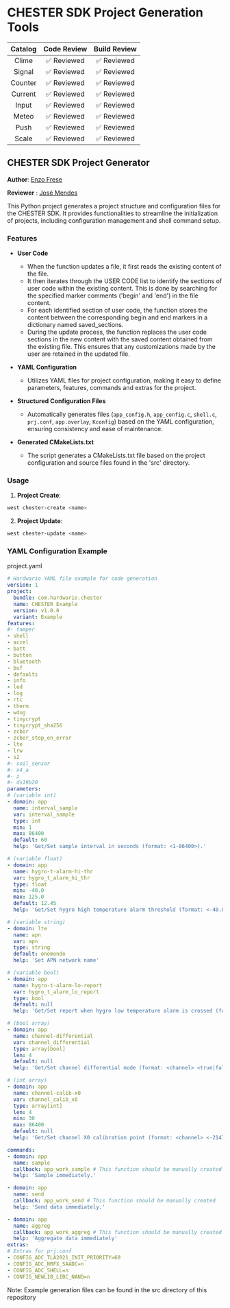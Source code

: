 # CHESTER SDK Project Generation Tools
| Catalog  | Code Review | Build Review  
| :---: | :---: | :---: |
| Clime | ✅ Reviewed | ✅ Reviewed |
| Signal | ✅ Reviewed |  ✅ Reviewed |
| Counter | ✅ Reviewed | ✅ Reviewed |
| Current | ✅ Reviewed | ✅ Reviewed |
| Input | ✅ Reviewed | ✅ Reviewed |
| Meteo | ✅ Reviewed | ✅ Reviewed |
| Push | ✅ Reviewed | ✅ Reviewed |
| Scale | ✅ Reviewed | ✅ Reviewed |

## CHESTER SDK Project Generator
**Author**: [Enzo Frese](https://github.com/FreseEnzo)

**Reviewer** : [José Mendes](https://github.com/jpbaltazar)

This Python project generates a project structure and configuration files for the CHESTER SDK. It provides functionalities to streamline the initialization of projects, including configuration management and shell command setup.

### Features
- **User Code**
  - When the function updates a file, it first reads the existing content of the file.
  - It then iterates through the USER CODE list to identify the sections of user code within the existing content. This is done by searching for the specified marker comments ('begin' and 'end') in the file content.
  - For each identified section of user code, the function stores the content between the corresponding begin and end markers in a dictionary named saved_sections.
  - During the update process, the function replaces the user code sections in the new content with the saved content obtained from the existing file. This ensures that any customizations made by the user are retained in the updated file.

- **YAML Configuration**
  - Utilizes YAML files for project configuration, making it easy to define parameters, features, commands and extras for the project.

- **Structured Configuration Files**
  - Automatically generates files (`app_config.h`, `app_config.c`, `shell.c`, `prj.conf`, `app.overlay`, `Kconfig`) based on the YAML configuration, ensuring consistency and ease of maintenance.

- **Generated CMakeLists.txt**
  - The script generates a CMakeLists.txt file based on the project configuration and source files found in the 'src' directory.
### Usage

1. **Project Create**: 
```bash
west chester-create <name>
```
2. **Project Update**: 
```bash
west chester-update <name>
```
### YAML Configuration Example
project.yaml
```yaml
# Hardwario YAML file example for code generation
version: 1
project:
  bundle: com.hardwario.chester
  name: CHESTER Example
  version: v1.0.0
  variant: Example 
features: 
#- tamper
- shell
- accel
- batt
- button
- bluetooth
- buf
- defaults
- info
- led
- log
- rtc
- therm
- wdog
- tinycrypt
- tinycrypt_sha256
- zcbor
- zcbor_stop_on_error
- lte
- lrw
- s2
#- soil_sensor
#- x4_a
#- z
#- ds19b20
parameters:
# (variable int)
- domain: app
  name: interval_sample
  var: interval_sample
  type: int
  min: 1
  max: 86400
  default: 60
  help: 'Get/Set sample interval in seconds (format: <1-86400>).'

# (variable float)
- domain: app
  name: hygro-t-alarm-hi-thr
  var: hygro_t_alarm_hi_thr
  type: float
  min: -40.0
  max: 125.0
  default: 12.45
  help: 'Get/Set hygro high temperature alarm threshold (format: <-40.0..125.0>).'

# (variable string)
- domain: lte
  name: apn
  var: apn
  type: string
  default: onomondo
  help: 'Set APN network name'

# (variable bool)
- domain: app
  name: hygro-t-alarm-lo-report
  var: hygro_t_alarm_lo_report
  type: bool
  default: null
  help: 'Get/Set report when hygro low temperature alarm is crossed (format: true, false).'

# (bool array)
- domain: app
  name: channel-differential
  var: channel_differential
  type: array[bool]
  len: 4
  default: null
  help: 'Get/Set channel differential mode (format: <channel> <true|false>).'

# (int array)
- domain: app
  name: channel-calib-x0
  var: channel_calib_x0
  type: array[int]
  len: 4
  min: 30
  max: 86400
  default: null
  help: 'Get/Set channel X0 calibration point (format: <channel> <-2147483648..2147483647>).'

commands:
- domain: app
  name: sample
  callback: app_work_sample # This function should be manually created
  help: 'Sample immediately.'

- domain: app
  name: send
  callback: app_work_send # This function should be manually created
  help: 'Send data immediately.'

- domain: app
  name: aggreg
  callback: app_work_aggreg # This function should be manually created
  help: 'Aggregate data immediately'
extras:
# Extras for prj.conf
- CONFIG_ADC_TLA2021_INIT_PRIORITY=60 
- CONFIG_ADC_NRFX_SAADC=n
- CONFIG_ADC_SHELL=n
- CONFIG_NEWLIB_LIBC_NANO=n
```
Note: Example generation files can be found in the src directory of this repository
